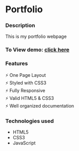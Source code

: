 <h1>Portfolio</h1>

<h3>Description</h3>
<p> This is my  portfolio webpage<br>

<h3>To View demo: <a href="https://vjharan.github.io/portfolio/">click here</a></h3>
    
<h3>Features</h3>
<p>
    ⚡️ One Page Layout <br>
    ⚡️ Styled with CSS3 <br>
    ⚡️ Fully Responsive <br>
    ⚡️ Valid HTML5 & CSS3 <br>
    ⚡️ Well organized documentation <br>
</p>

<h3>Technologies used</h3>
<ul>
    <li>HTML5</li>
    <li>CSS3</li>
    <li>JavaScript</li>
</ul>
